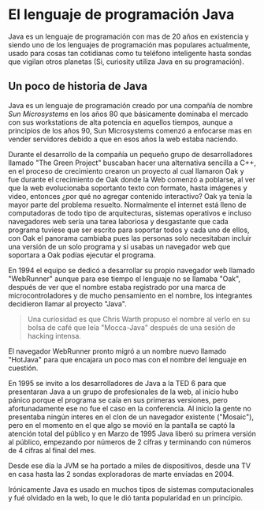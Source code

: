 # El lenguaje de programación Java

Java es un lenguaje de programación con mas de 20 años en existencia
y siendo uno de los lenguajes de programación mas populares actualmente,
usado para cosas tan cotidianas como tu teléfono inteligente hasta
sondas que vigilan otros planetas (Si, curiosity utiliza Java en su
programación).

## Un poco de historia de Java

Java es un lenguaje de programación creado por una compañía de nombre
*Sun Microsystems* en los años 80 que básicamente dominaba el mercado
con sus workstations de alta potencia en aquellos tiempos, aunque a
principios de los años 90, Sun Microsystems comenzó a enfocarse mas en
vender servidores debido a que en esos años la web estaba naciendo.

Durante el desarrollo de la compañía un pequeño grupo de desarrolladores
llamado "The Green Project" buscaban hacer una alternativa sencilla a
C++, en el proceso de crecimiento crearon un proyecto al cual llamaron
Oak y fue durante el crecimiento de Oak donde la Web comenzó a poblarse,
al ver que la web evolucionaba soportanto texto con formato, hasta
imágenes y video, entonces ¿por qué no agregar contenido interactivo?
Oak ya tenía la mayor parte del problema resuelto. Normalmente el
internet está lleno de computadoras de todo tipo de arquitecturas,
sistemas operativos e incluso navegadores web sería una tarea laboriosa
y desgastante que cada programa tuviese que ser escrito para soportar
todos y cada uno de ellos, con Oak el panorama cambiaba pues las personas
solo necesitaban incluir una versión de un solo programa y si usabas
un navegador web que soportara a Oak podías ejecutar el programa.

En 1994 el equipo se dedicó a desarrollar su propio navegador web llamado
"WebRunner" aunque para ese tiempo el lenguaje no se llamaba "Oak", después
de ver que el nombre estaba registrado por una marca de microcontroladores
y de mucho pensamiento en el nombre, los integrantes decidieron llamar al
proyecto "Java".

> Una curiosidad es que Chris Warth propuso el nombre al verlo en su bolsa de
> café que leía "Mocca-Java" después de una sesión de hacking intensa.

El navegador WebRunner pronto migró a un nombre nuevo llamado "HotJava" para
que encajara un poco mas con el nombre del lenguaje en cuestión.

En 1995 se invito a los desarrolladores de Java a la TED 6 para que presentaran
Java a un grupo de profesionales de la web, al inicio hubo pánico porque el
programa se caía en sus primeras versiones, pero afortunadamente ese no fue el
caso en la conferencia. Al inicio la gente no presentaba ningún interes en el
clon de un navegador existente ("Mosaic"), pero en el momento en el que algo
se movió en la pantalla se captó la atención total del público y en Marzo de
1995 Java liberó su primera versión al público, empezando por números de 2 cífras
y terminando con números de 4 cifras al final del mes.

Desde ese día la JVM se ha portado a miles de dispositivos, desde una TV en casa
hasta las 2 sondas exploradoras de marte envíadas en 2004.

Irónicamente Java es usado en muchos tipos de sistemas computacionales y fué
olvidado en la web, lo que le dió tanta popularidad en un principio.
